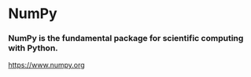 ﻿# NumPy
### NumPy is the fundamental package for scientific computing with Python.

https://www.numpy.org